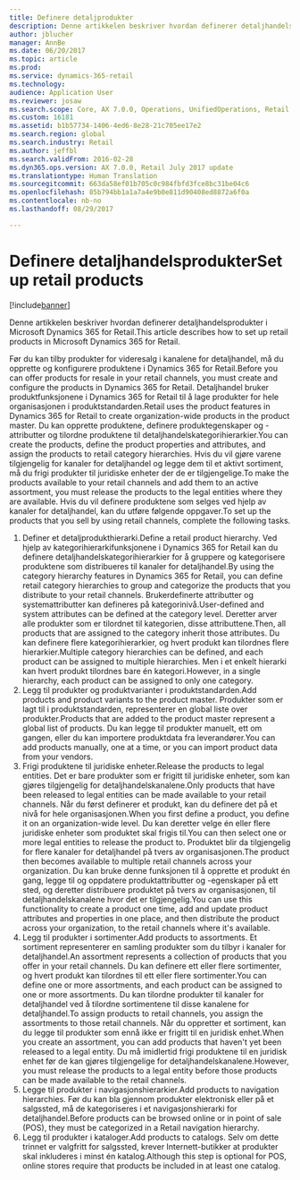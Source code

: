 ```yaml
---
title: Definere detaljprodukter
description: Denne artikkelen beskriver hvordan definerer detaljhandelsprodukter i Microsoft Dynamics 365 for Retail.
author: jblucher
manager: AnnBe
ms.date: 06/20/2017
ms.topic: article
ms.prod: 
ms.service: dynamics-365-retail
ms.technology: 
audience: Application User
ms.reviewer: josaw
ms.search.scope: Core, AX 7.0.0, Operations, UnifiedOperations, Retail
ms.custom: 16181
ms.assetid: b1b57734-1406-4ed6-8e28-21c705ee17e2
ms.search.region: global
ms.search.industry: Retail
ms.author: jeffbl
ms.search.validFrom: 2016-02-28
ms.dyn365.ops.version: AX 7.0.0, Retail July 2017 update
ms.translationtype: Human Translation
ms.sourcegitcommit: 663da58ef01b705c0c984fbfd3fce8bc31be04c6
ms.openlocfilehash: 85b794bb1a1a7a4e9b0e811d90408ed8872a6f0a
ms.contentlocale: nb-no
ms.lasthandoff: 08/29/2017

---
```


# <a name="set-up-retail-products"></a><span data-ttu-id="c6743-103">Definere detaljhandelsprodukter</span><span class="sxs-lookup"><span data-stu-id="c6743-103">Set up retail products</span></span>

[!include[banner](includes/banner.md)]


<span data-ttu-id="c6743-104">Denne artikkelen beskriver hvordan definerer detaljhandelsprodukter i Microsoft Dynamics 365 for Retail.</span><span class="sxs-lookup"><span data-stu-id="c6743-104">This article describes how to set up retail products in Microsoft Dynamics 365 for Retail.</span></span>

<span data-ttu-id="c6743-105">Før du kan tilby produkter for videresalg i kanalene for detaljhandel, må du opprette og konfigurere produktene i Dynamics 365 for Retail.</span><span class="sxs-lookup"><span data-stu-id="c6743-105">Before you can offer products for resale in your retail channels, you must create and configure the products in Dynamics 365 for Retail.</span></span> <span data-ttu-id="c6743-106">Detaljhandel bruker produktfunksjonene i Dynamics 365 for Retail til å lage produkter for hele organisasjonen i produktstandarden.</span><span class="sxs-lookup"><span data-stu-id="c6743-106">Retail uses the product features in Dynamics 365 for Retail to create organization-wide products in the product master.</span></span> <span data-ttu-id="c6743-107">Du kan opprette produktene, definere produktegenskaper og -attributter og tilordne produktene til detaljhandelskategorihierarkier.</span><span class="sxs-lookup"><span data-stu-id="c6743-107">You can create the products, define the product properties and attributes, and assign the products to retail category hierarchies.</span></span> <span data-ttu-id="c6743-108">Hvis du vil gjøre varene tilgjengelig for kanaler for detaljhandel og legge dem til et aktivt sortiment, må du frigi produkter til juridiske enheter der de er tilgjengelige.</span><span class="sxs-lookup"><span data-stu-id="c6743-108">To make the products available to your retail channels and add them to an active assortment, you must release the products to the legal entities where they are available.</span></span> <span data-ttu-id="c6743-109">Hvis du vil definere produktene som selges ved hjelp av kanaler for detaljhandel, kan du utføre følgende oppgaver.</span><span class="sxs-lookup"><span data-stu-id="c6743-109">To set up the products that you sell by using retail channels, complete the following tasks.</span></span>

1.  <span data-ttu-id="c6743-110">Definer et detaljprodukthierarki.</span><span class="sxs-lookup"><span data-stu-id="c6743-110">Define a retail product hierarchy.</span></span> <span data-ttu-id="c6743-111">Ved hjelp av kategorihierarkifunksjonene i Dynamics 365 for Retail kan du definere detaljhandelskategorihierarkier for å gruppere og kategorisere produktene som distribueres til kanaler for detaljhandel.</span><span class="sxs-lookup"><span data-stu-id="c6743-111">By using the category hierarchy features in Dynamics 365 for Retail, you can define retail category hierarchies to group and categorize the products that you distribute to your retail channels.</span></span> <span data-ttu-id="c6743-112">Brukerdefinerte attributter og systemattributter kan defineres på kategorinivå.</span><span class="sxs-lookup"><span data-stu-id="c6743-112">User-defined and system attributes can be defined at the category level.</span></span> <span data-ttu-id="c6743-113">Deretter arver alle produkter som er tilordnet til kategorien, disse attributtene.</span><span class="sxs-lookup"><span data-stu-id="c6743-113">Then, all products that are assigned to the category inherit those attributes.</span></span> <span data-ttu-id="c6743-114">Du kan definere flere kategorihierarkier, og hvert produkt kan tilordnes flere hierarkier.</span><span class="sxs-lookup"><span data-stu-id="c6743-114">Multiple category hierarchies can be defined, and each product can be assigned to multiple hierarchies.</span></span> <span data-ttu-id="c6743-115">Men i et enkelt hierarki kan hvert produkt tilordnes bare én kategori.</span><span class="sxs-lookup"><span data-stu-id="c6743-115">However, in a single hierarchy, each product can be assigned to only one category.</span></span>
2.  <span data-ttu-id="c6743-116">Legg til produkter og produktvarianter i produktstandarden.</span><span class="sxs-lookup"><span data-stu-id="c6743-116">Add products and product variants to the product master.</span></span> <span data-ttu-id="c6743-117">Produkter som er lagt til i produktstandarden, representerer en global liste over produkter.</span><span class="sxs-lookup"><span data-stu-id="c6743-117">Products that are added to the product master represent a global list of products.</span></span> <span data-ttu-id="c6743-118">Du kan legge til produkter manuelt, ett om gangen, eller du kan importere produktdata fra leverandører.</span><span class="sxs-lookup"><span data-stu-id="c6743-118">You can add products manually, one at a time, or you can import product data from your vendors.</span></span>
3.  <span data-ttu-id="c6743-119">Frigi produktene til juridiske enheter.</span><span class="sxs-lookup"><span data-stu-id="c6743-119">Release the products to legal entities.</span></span> <span data-ttu-id="c6743-120">Det er bare produkter som er frigitt til juridiske enheter, som kan gjøres tilgjengelig for detaljhandelskanalene.</span><span class="sxs-lookup"><span data-stu-id="c6743-120">Only products that have been released to legal entities can be made available to your retail channels.</span></span> <span data-ttu-id="c6743-121">Når du først definerer et produkt, kan du definere det på et nivå for hele organisasjonen.</span><span class="sxs-lookup"><span data-stu-id="c6743-121">When you first define a product, you define it on an organization-wide level.</span></span> <span data-ttu-id="c6743-122">Du kan deretter velge én eller flere juridiske enheter som produktet skal frigis til.</span><span class="sxs-lookup"><span data-stu-id="c6743-122">You can then select one or more legal entities to release the product to.</span></span> <span data-ttu-id="c6743-123">Produktet blir da tilgjengelig for flere kanaler for detaljhandel på tvers av organisasjonen.</span><span class="sxs-lookup"><span data-stu-id="c6743-123">The product then becomes available to multiple retail channels across your organization.</span></span> <span data-ttu-id="c6743-124">Du kan bruke denne funksjonen til å opprette et produkt én gang, legge til og oppdatere produktattributter og -egenskaper på ett sted, og deretter distribuere produktet på tvers av organisasjonen, til detaljhandelskanalene hvor det er tilgjengelig.</span><span class="sxs-lookup"><span data-stu-id="c6743-124">You can use this functionality to create a product one time, add and update product attributes and properties in one place, and then distribute the product across your organization, to the retail channels where it's available.</span></span>
4.  <span data-ttu-id="c6743-125">Legg til produkter i sortimenter.</span><span class="sxs-lookup"><span data-stu-id="c6743-125">Add products to assortments.</span></span> <span data-ttu-id="c6743-126">Et sortiment representerer en samling produkter som du tilbyr i kanaler for detaljhandel.</span><span class="sxs-lookup"><span data-stu-id="c6743-126">An assortment represents a collection of products that you offer in your retail channels.</span></span> <span data-ttu-id="c6743-127">Du kan definere ett eller flere sortimenter, og hvert produkt kan tilordnes til ett eller flere sortimenter.</span><span class="sxs-lookup"><span data-stu-id="c6743-127">You can define one or more assortments, and each product can be assigned to one or more assortments.</span></span> <span data-ttu-id="c6743-128">Du kan tilordne produkter til kanaler for detaljhandel ved å tilordne sortimentene til disse kanalene for detaljhandel.</span><span class="sxs-lookup"><span data-stu-id="c6743-128">To assign products to retail channels, you assign the assortments to those retail channels.</span></span> <span data-ttu-id="c6743-129">Når du oppretter et sortiment, kan du legge til produkter som ennå ikke er frigitt til en juridisk enhet.</span><span class="sxs-lookup"><span data-stu-id="c6743-129">When you create an assortment, you can add products that haven't yet been released to a legal entity.</span></span> <span data-ttu-id="c6743-130">Du må imidlertid frigi produktene til en juridisk enhet før de kan gjøres tilgjengelige for detaljhandelskanalene.</span><span class="sxs-lookup"><span data-stu-id="c6743-130">However, you must release the products to a legal entity before those products can be made available to the retail channels.</span></span>
5.  <span data-ttu-id="c6743-131">Legge til produkter i navigasjonshierarkier.</span><span class="sxs-lookup"><span data-stu-id="c6743-131">Add products to navigation hierarchies.</span></span> <span data-ttu-id="c6743-132">Før du kan bla gjennom produkter elektronisk eller på et salgssted, må de kategoriseres i et navigasjonshierarki for detaljhandel.</span><span class="sxs-lookup"><span data-stu-id="c6743-132">Before products can be browsed online or in point of sale (POS), they must be categorized in a Retail navigation hierarchy.</span></span>
6.  <span data-ttu-id="c6743-133">Legg til produkter i kataloger.</span><span class="sxs-lookup"><span data-stu-id="c6743-133">Add products to catalogs.</span></span> <span data-ttu-id="c6743-134">Selv om dette trinnet er valgfritt for salgssted, krever Internett-butikker at produkter skal inkluderes i minst én katalog.</span><span class="sxs-lookup"><span data-stu-id="c6743-134">Although this step is optional for POS, online stores require that products be included in at least one catalog.</span></span>






